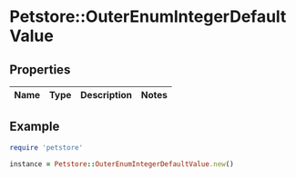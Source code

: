 # Petstore::OuterEnumIntegerDefaultValue

## Properties

| Name | Type | Description | Notes |
| ---- | ---- | ----------- | ----- |

## Example

```ruby
require 'petstore'

instance = Petstore::OuterEnumIntegerDefaultValue.new()
```

